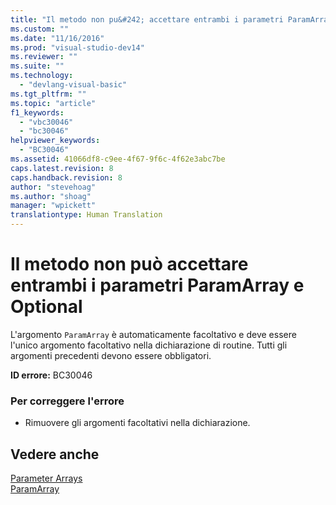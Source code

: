 ```yaml
---
title: "Il metodo non pu&#242; accettare entrambi i parametri ParamArray e Optional | Microsoft Docs"
ms.custom: ""
ms.date: "11/16/2016"
ms.prod: "visual-studio-dev14"
ms.reviewer: ""
ms.suite: ""
ms.technology: 
  - "devlang-visual-basic"
ms.tgt_pltfrm: ""
ms.topic: "article"
f1_keywords: 
  - "vbc30046"
  - "bc30046"
helpviewer_keywords: 
  - "BC30046"
ms.assetid: 41066df8-c9ee-4f67-9f6c-4f62e3abc7be
caps.latest.revision: 8
caps.handback.revision: 8
author: "stevehoag"
ms.author: "shoag"
manager: "wpickett"
translationtype: Human Translation
---
```

# Il metodo non pu&#242; accettare entrambi i parametri ParamArray e Optional
L'argomento `ParamArray` è automaticamente facoltativo e deve essere l'unico argomento facoltativo nella dichiarazione di routine. Tutti gli argomenti precedenti devono essere obbligatori.  
  
 **ID errore:** BC30046  
  
### Per correggere l'errore  
  
-   Rimuovere gli argomenti facoltativi nella dichiarazione.  
  
## Vedere anche  
 [Parameter Arrays](../../visual-basic/programming-guide/language-features/procedures/parameter-arrays.md)   
 [ParamArray](../../visual-basic/language-reference/modifiers/paramarray.md)